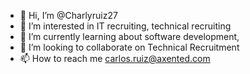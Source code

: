 - 👋 Hi, I’m @Charlyruiz27
- 👀 I’m interested in IT recruiting, technical recruiting
- 🌱 I’m currently learning about software development, 
- 💞️ I’m looking to collaborate on Technical Recruitment
- 📫 How to reach me carlos.ruiz@axented.com

<!---
Charlyruiz27/Charlyruiz27 is a ✨ special ✨ repository because its `README.md` (this file) appears on your GitHub profile.
You can click the Preview link to take a look at your changes.
--->
